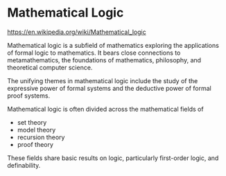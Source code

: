 # Mathematical Logic

https://en.wikipedia.org/wiki/Mathematical_logic

Mathematical logic is a subfield of mathematics exploring the applications of formal logic to mathematics. It bears close connections to metamathematics, the foundations of mathematics, philosophy, and theoretical computer science.

The unifying themes in mathematical logic include the study of the expressive power of formal systems and the deductive power of formal proof systems.

Mathematical logic is often divided across the mathematical fields of
- set theory
- model theory
- recursion theory
- proof theory

These fields share basic results on logic, particularly first-order logic, and definability.

